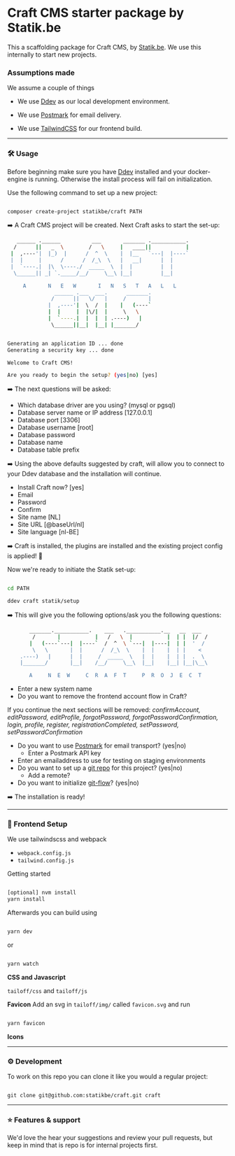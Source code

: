 # Craft CMS starter package by Statik.be

This a scaffolding package for Craft CMS, by [Statik.be](https://www.statik.be). We use this internally to start new projects.

### Assumptions made

We assume a couple of things

- We use [Ddev](https://ddev.com/) as our local development environment.

- We use [Postmark](https://postmarkapp.com/) for email delivery.

- We use [TailwindCSS](https://tailwindcss.com/) for our frontend build.

---

### 🛠 Usage

Before beginning make sure you have [Ddev](https://ddev.com/) installed and your docker-engine is running. Otherwise the install process will fail on initialization.

Use the following command to set up a new project:

```bash

composer create-project statikbe/craft PATH

```

➡️ A Craft CMS project will be created. Next Craft asks to start the set-up:

```bash
   ______ .______          ___       _______ .___________.
  /      ||   _  \        /   \     |   ____||           |
 |  ,----'|  |_)  |      /  ^  \    |  |__   `---|  |----`
 |  |     |      /      /  /_\  \   |   __|      |  |
 |  `----.|  |\  \----./  _____  \  |  |         |  |
  \______|| _| `._____/__/     \__\ |__|         |__|

     A       N   E   W       I   N   S   T   A   L   L
               ______ .___  ___.      _______.
              /      ||   \/   |     /       |
             |  ,----'|  \  /  |    |   (----`
             |  |     |  |\/|  |     \   \
             |  `----.|  |  |  | .----)   |
              \______||__|  |__| |_______/


Generating an application ID ... done
Generating a security key ... done

Welcome to Craft CMS!

Are you ready to begin the setup? (yes|no) [yes]
```

➡️ The next questions will be asked:

- Which database driver are you using? (mysql or pgsql)
- Database server name or IP address [127.0.0.1]
- Database port [3306]
- Database username [root]
- Database password
- Database name
- Database table prefix

➡️ Using the above defaults suggested by craft, will allow you to connect to your Ddev database and the installation will continue.

- Install Craft now? [yes]
- Email
- Password
- Confirm
- Site name [NL]
- Site URL [@baseUrl/nl]
- Site language [nl-BE]

➡️ Craft is installed, the plugins are installed and the existing project config is applied! 🚀

Now we're ready to initiate the Statik set-up:

```bash

cd PATH

ddev craft statik/setup

```

➡️ This will give you the following options/ask you the following questions:

```bash
       _______.___________.    ___   .___________.__   __  ___
        /       |           |   /   \  |           |  | |  |/  /
       |   (----`---|  |----`  /  ^  \ `---|  |----|  | |  '  /
        \   \       |  |      /  /_\  \    |  |    |  | |    <
    .----)   |      |  |     /  _____  \   |  |    |  | |  .  \
    |_______/       |__|    /__/     \__\  |__|    |__| |__|\__\

       A     N  E  W     C  R  A  F  T     P  R  O  J  E  C  T

```

- Enter a new system name
- Do you want to remove the frontend account flow in Craft?

If you continue the next sections will be removed: _confirmAccount, editPassword, editProfile, forgotPassword, forgotPasswordConfirmation, login, profile, register, registrationCompleted, setPassword, setPasswordConfirmation_

- Do you want to use [Postmark](https://account.postmarkapp.com/servers) for email transport? (yes|no)
  - Enter a Postmark API key
- Enter an emailaddress to use for testing on staging environments
- Do you want to set up a [git repo](https://statik.beanstalkapp.com/) for this project? (yes|no)
  - Add a remote?
- Do you want to initialize [git-flow](https://nvie.com/posts/a-successful-git-branching-model/)? (yes|no)

➡️ The installation is ready!

---

### 🎨 Frontend Setup

We use tailwindscss and webpack

- `webpack.config.js`
- `tailwind.config.js`

Getting started

```bash

[optional] nvm install
yarn install

```

Afterwards you can build using

```bash

yarn dev

```

or

```bash

yarn watch

```

**CSS and Javascript**

`tailoff/css` and `tailoff/js`

**Favicon**
Add an svg in `tailoff/img/` called `favicon.svg` and run

```bash

yarn favicon

```

**Icons**

---

### ⚙️ Development

To work on this repo you can clone it like you would a regular project:

```

git clone git@github.com:statikbe/craft.git craft

```

---

### ⭐️ Features & support

We'd love the hear your suggestions and review your pull requests, but keep in mind that is repo is for internal projects first.
